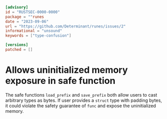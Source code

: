 ```toml
[advisory]
id = "RUSTSEC-0000-0000"
package = ""runes
date = "2023-09-06"
url = "https://github.com/Determinant/runes/issues/2"
informational = "unsound"
keywords = ["type-confusion"]

[versions]
patched = []
```

# Allows uninitialized memory exposure in safe function
The safe functions `load_prefix` and `save_prefix` both allow users to cast arbitrary types as bytes. If user provides a `struct` type with padding bytes, it could violate the safety guarantee of `func` and expose the uninitialized memory.